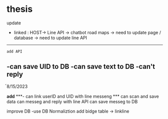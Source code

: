 # thesis
update 
- linked :  HOST-> Line API -> chatbot
road maps
-> need to update page / database
-> need to update line API


--------------------
    add API
-can save UID to DB
-can save text to DB
-can't reply
------------
้8/15/2023 

**add**
***- can link userID and UID with line messeng ***
can scan and save data
can messeg and reply with line API
can save messeg to DB

improve DB
-use DB Normaliztion
add bidge table -> linkline
